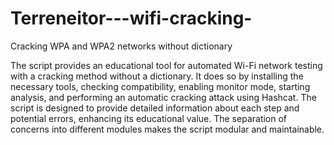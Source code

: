 # Terreneitor---wifi-cracking-
Cracking WPA and WPA2 networks without dictionary

The script provides an educational tool for automated Wi-Fi network testing with a cracking method without a dictionary. It does so by installing the necessary tools, checking compatibility, enabling monitor mode, starting analysis, and performing an automatic cracking attack using Hashcat. The script is designed to provide detailed information about each step and potential errors, enhancing its educational value. The separation of concerns into different modules makes the script modular and maintainable.
